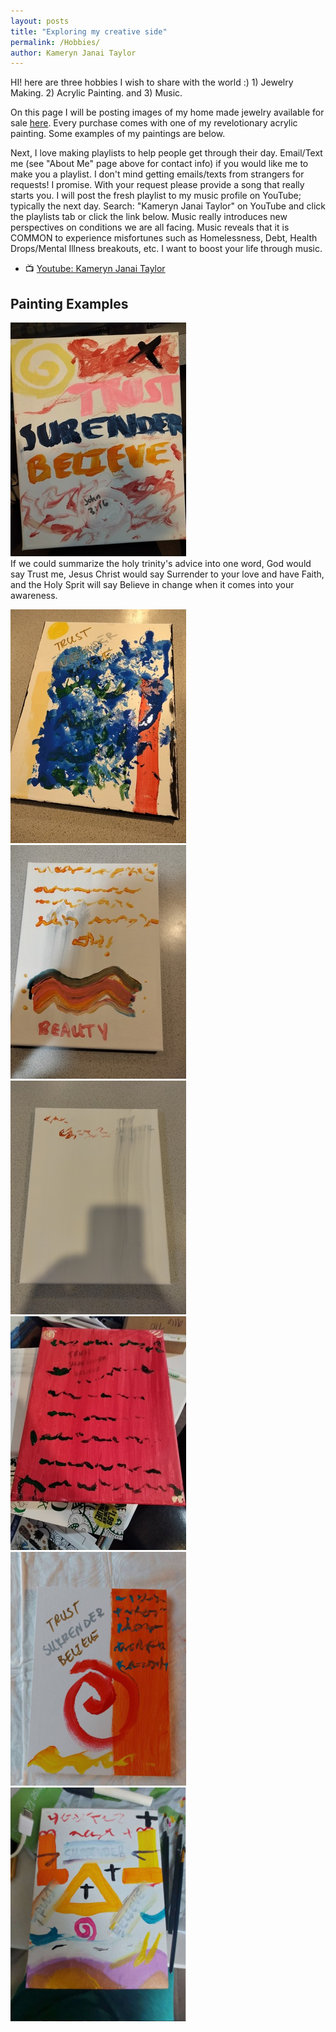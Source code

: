 ```yaml
---
layout: posts
title: "Exploring my creative side"
permalink: /Hobbies/
author: Kameryn Janai Taylor
---
```



HI! here are three hobbies I wish to share with the world :) 1) Jewelry Making. 2) Acrylic Painting. and 3) Music.

On this page I will be posting images of my home made jewelry available for sale [here](https://www.instagram.com/elevatedjewls/). Every purchase comes with one of my revelotionary acrylic painting. Some examples of my paintings are below. 

Next, I love making playlists to help people get through their day. Email/Text me (see "About Me" page above for contact info) if you would like me to make you a playlist. I don't mind getting emails/texts from strangers for requests! I promise. With your request please provide a song that really starts you. I will post the fresh playlist to my music profile on YouTube; typically the next day. Search: "Kameryn Janai Taylor" on YouTube and click the playlists tab or click the link below. Music really introduces new perspectives on conditions we are all facing. Music reveals that it is COMMON to experience misfortunes such as Homelessness, Debt, Health Drops/Mental Illness breakouts, etc. I want to boost your life through music.
- 📺 [Youtube: Kameryn Janai Taylor](https://www.youtube.com/channel/UCJxjMRQLUEYuJ81VhhzpBng) 

## Painting Examples  
![Trust_Surrender_Believe FAITH](/assets/tsb.jpg)  
If we could summarize the holy trinity's advice into one word, God would say Trust me, Jesus Christ would say Surrender to your love and have Faith, and the Holy Sprit will say Believe in change when it comes into your awareness.  

![Trust_Surrender_Believe Faith](/assets/tsb2.jpg) ![Trust_Surrender_Believe Faith](/assets/tsb3.jpg) ![Trust_Surrender_Believe Faith](/assets/tsb4.jpg) ![Trust_Surrender_Believe](/assets/tsb5.jpg) ![Trust_Surrender_Believe Faith](/assets/tsb6.PNG) ![Trust_Surrender_Believe Faith](/assets/tsbf7.png) 
<!--- (tsb2) This painting is inspired by the verse " I, Paul, myself entreat you, by the meekness and gentleness of Christ--I who am humble when face to face with you, but bold toward you when I am away!--" - 2 Corinthians 10:1 --->
<!--- (tsb3) This painting is about American image of BEAUTY. The three dots are reflected so they should be seen as three not six; it represents the Father, Son, and Holy Spirit. The smudged grey lettering in the background says: “Trust” “Surrender” “Believe” in that order. --->
<!--- (tsb4) This picture has the wording "trust, believe, surrender" smeared in grey in the background. The wording warns the others to "stay away" from the owner of the painting.---> 
<!--- (tsb5) This picture has the wording "trust, believe, surrender" smeared in grey in the background. The text asks the question "where are my friends?, it also warns to stay peaceful"  --->
